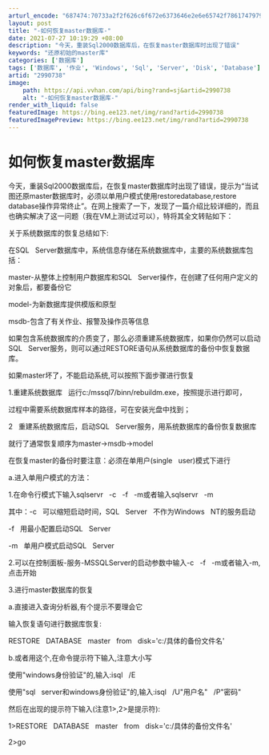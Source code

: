```yaml
---
arturl_encode: "687474:70733a2f2f626c6f672e6373646e2e6e65742f786174797978:672f61727469636c652f64657461696c732f32393930373338"
layout: post
title: "-如何恢复master数据库-"
date: 2021-07-27 10:19:29 +08:00
description: "今天，重装Sql2000数据库后，在恢复master数据库时出现了错误"
keywords: "还原初始的master库"
categories: ['数据库']
tags: ['数据库', '作业', 'Windows', 'Sql', 'Server', 'Disk', 'Database']
artid: "2990738"
image:
    path: https://api.vvhan.com/api/bing?rand=sj&artid=2990738
    alt: "-如何恢复master数据库-"
render_with_liquid: false
featuredImage: https://bing.ee123.net/img/rand?artid=2990738
featuredImagePreview: https://bing.ee123.net/img/rand?artid=2990738
---
```


# 如何恢复master数据库

今天，重装Sql2000数据库后，在恢复master数据库时出现了错误，提示为“当试图还原master数据库时，必须以单用户模式使用restoredatabase,restore database操作异常终止”。在网上搜索了一下，发现了一篇介绍比较详细的，而且也确实解决了这一问题（我在VM上测试过可以），特将其全文转贴如下：
  
  
关于系统数据库的恢复总结如下:
  
  
在SQL   Server数据库中，系统信息存储在系统数据库中，主要的系统数据库包括：
  
master-从整体上控制用户数据库和SQL   Server操作，在创建了任何用户定义的对象后，都要备份它
  
model-为新数据库提供模版和原型
  
msdb-包含了有关作业、报警及操作员等信息
  
  
如果包含系统数据库的介质变了，那么必须重建系统数据库，如果你仍然可以启动SQL   Server服务，则可以通过RESTORE语句从系统数据库的备份中恢复数据库。
  
如果master坏了，不能启动系统,可以按照下面步骤进行恢复
  
1.重建系统数据库   运行c:/mssql7/binn/rebuildm.exe，按照提示进行即可，
  
过程中需要系统数据库样本的路径，可在安装光盘中找到；
  
  
2   重建系统数据库后，启动SQL   Server服务，用系统数据库的备份恢复数据库
  
就行了通常恢复顺序为master->msdb->model
  
在恢复master的备份时要注意：必须在单用户(single   user)模式下进行
  
  
a.进入单用户模式的方法：
  
1.在命令行模式下输入sqlservr   -c   -f   -m或者输入sqlservr   -m
  
其中：-c   可以缩短启动时间，SQL   Server   不作为Windows   NT的服务启动
  
-f   用最小配置启动SQL   Server
  
-m   单用户模式启动SQL   Server
  
  
2.可以在控制面板-服务-MSSQLServer的启动参数中输入-c   -f   -m或者输入-m,点击开始
  
  
3.进行master数据库的恢复
  
a.直接进入查询分析器,有个提示不要理会它
  
输入恢复语句进行数据库恢复:
  
RESTORE   DATABASE   master   from   disk='c:/具体的备份文件名'
  
  
b.或者用这个,在命令提示符下输入,注意大小写
  
使用"windows身份验证"的,输入:isql   /E
  
使用"sql   server和windows身份验证"的,输入:isql   /U"用户名"   /P"密码"
  
然后在出现的提示符下输入(注意1>,2>是提示符):
  
1>RESTORE   DATABASE   master   from   disk='c:/具体的备份文件名'
  
2>go